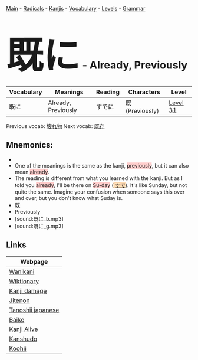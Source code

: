 <style> bigfont {font-size: 100px}</style>
[Main](../README.md) -
[Radicals](../radicals.md) -
[Kanjis](../kanjis.md) -
[Vocabulary](../vocabulary.md) -
[Levels](../levels.md) -
[Grammar](../grammar.md)
# <bigfont> 既に</bigfont> - Already, Previously 

| Vocabulary | Meanings | Reading | Characters | Level |
| --- | --- | --- | --- | --- |
| 既に | Already, Previously | すでに |  [既](../kanjis/既.md) (Previously) | [Level 31](../levels/wk_level31.md) |

Previous vocab: [壊れ物](壊れ物.md) Next vocab: [既存](既存.md) 

## Mnemonics:

* 
* One of the meanings is the same as the kanji, <span style="background-color:#ffcccb"> previously</span>, but it can also mean <span style="background-color:#ffcccb"> already</span>.
* The reading is different from what you learned with the kanji. But as I told you <span style="background-color:#ffcccb"> already</span>, I'll be there on <span style="background-color:#ffcccb"> Su-day</span> (<span style="background-color:#fed8b1"> [すで](https://jisho.org/search/すで)</span>). It's like Sunday, but not quite the same. Imagine your confusion when someone says this over and over, but you don't know what Suday is.
* 既
* Previously
* [sound:既に_b.mp3]
* [sound:既に_g.mp3]


## Links 

| Webpage |
| --- |
| [Wanikani          ](https://www.wanikani.com/kanji/既に) |
| [Wiktionary        ](https://en.wiktionary.org/wiki/既に) |
| [Kanji damage      ](http://www.kanjidamage.com/kanji/search?utf8=✓&q=既に) |
| [Jitenon           ](https://jitenon.com/kanji/既に) |
| [Tanoshii japanese ](https://www.tanoshiijapanese.com/dictionary/kanji.cfm?k=既に) |
| [Baike             ](https://baike.baidu.com/item/既に) |
| [Kanji Alive       ](https://app.kanjialive.com/既に) |
| [Kanshudo          ](https://www.kanshudo.com/searchmn?q=既に) |
| [Koohii            ](https://kanji.koohii.com/study/kanji/既に) |
